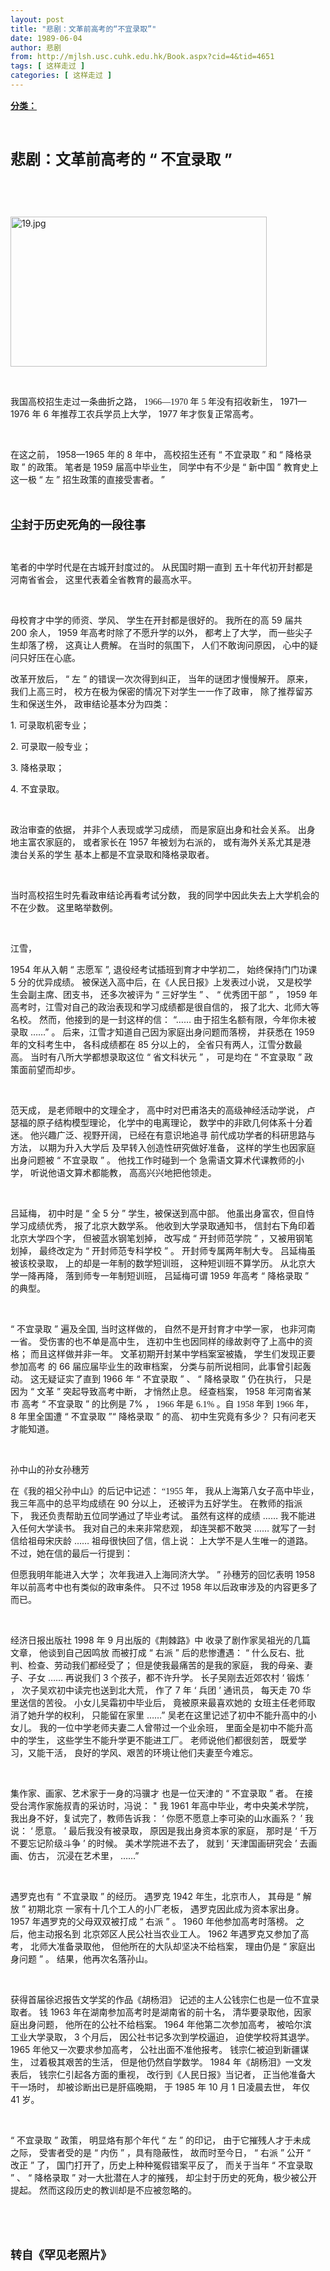```yaml
---
layout: post
title: "悲剧：文革前高考的“不宜录取”"
date: 1989-06-04
author: 悲剧
from: http://mjlsh.usc.cuhk.edu.hk/Book.aspx?cid=4&tid=4651
tags: [ 这样走过 ]
categories: [ 这样走过 ]
---
```


<div style="margin: 15px 10px 10px 0px;">
 <div>
  <span id="ctl00_ContentPlaceHolder1_chapter1_SubjectLabel" style="font-weight:bold;text-decoration:underline;">
   分类：
  </span>
 </div>
 <p class="p1">
  <b style="">
   <font size="5">
    <span class="s1">
    </span>
    <br/>
   </font>
  </b>
 </p>
 <p class="p2">
  <b style="">
   <font size="5">
    <span class="s1" style="">
     悲剧：文革前高考的
    </span>
    <span class="s2" style="">
     “
    </span>
    <span class="s1" style="">
     不宜录取
    </span>
    <span class="s2" style="">
     ”
    </span>
   </font>
  </b>
 </p>
 <p class="p1">
  <span class="s1">
  </span>
  <br/>
 </p>
 <p class="p1">
  <span class="s1">
  </span>
  <br/>
 </p>
 <p class="p3">
  <span class="s1">
   <img alt="19.jpg" border="0" height="240" src="http://mjlsh.usc.cuhk.edu.hk/medias/contents/4651/19.jpg" width="410"/>
  </span>
 </p>
 <p class="p1">
  <span class="s1">
  </span>
  <br/>
 </p>
 <p class="p2">
  <span class="s1">
   我国高校招生走过一条曲折之路，
  </span>
  <span class="s1" style='font-family: "Trebuchet MS"; -webkit-text-stroke-width: initial;'>
   1966—1970
  </span>
  <span class="s3" style="-webkit-text-stroke-width: initial;">
   年
  </span>
  <span class="s1" style='font-family: "Trebuchet MS"; -webkit-text-stroke-width: initial;'>
   5
  </span>
  <span class="s3" style="-webkit-text-stroke-width: initial;">
   年没有招收新生，
  </span>
  <span class="s2" style="-webkit-text-stroke-width: initial;">
   1971—1976
  </span>
  <span class="s1" style="-webkit-text-stroke-width: initial;">
   年
  </span>
  <span class="s2" style="-webkit-text-stroke-width: initial;">
   6
  </span>
  <span class="s1" style="-webkit-text-stroke-width: initial;">
   年推荐工农兵学员上大学，
  </span>
  <span class="s2" style="-webkit-text-stroke-width: initial;">
   1977
  </span>
  <span class="s1" style="-webkit-text-stroke-width: initial;">
   年才恢复正常高考。
  </span>
 </p>
 <p class="p2">
  <span class="s1" style="-webkit-text-stroke-width: initial;">
   <br/>
  </span>
 </p>
 <p class="p3">
  <span class="s3">
   在这之前，
  </span>
  <span class="s1">
   1958—1965
  </span>
  <span class="s3">
   年的
  </span>
  <span class="s1">
   8
  </span>
  <span class="s3">
   年中，
  </span>
  <span class="s1" style='font-family: "PingFang SC"; -webkit-text-stroke-width: initial;'>
   高校招生还有
  </span>
  <span class="s2" style="-webkit-text-stroke-width: initial;">
   “
  </span>
  <span class="s1" style='font-family: "PingFang SC"; -webkit-text-stroke-width: initial;'>
   不宜录取
  </span>
  <span class="s2" style="-webkit-text-stroke-width: initial;">
   ”
  </span>
  <span class="s1" style='font-family: "PingFang SC"; -webkit-text-stroke-width: initial;'>
   和
  </span>
  <span class="s2" style="-webkit-text-stroke-width: initial;">
   “
  </span>
  <span class="s1" style='font-family: "PingFang SC"; -webkit-text-stroke-width: initial;'>
   降格录取
  </span>
  <span class="s2" style="-webkit-text-stroke-width: initial;">
   ”
  </span>
  <span class="s1" style='font-family: "PingFang SC"; -webkit-text-stroke-width: initial;'>
   的政策。
  </span>
  <span class="s1" style='font-family: "PingFang SC"; -webkit-text-stroke-width: initial;'>
   笔者是
  </span>
  <span class="s2" style="-webkit-text-stroke-width: initial;">
   1959
  </span>
  <span class="s1" style='font-family: "PingFang SC"; -webkit-text-stroke-width: initial;'>
   届高中毕业生，
  </span>
  <span class="s1" style='font-family: "PingFang SC"; -webkit-text-stroke-width: initial;'>
   同学中有不少是
  </span>
  <span class="s2" style="-webkit-text-stroke-width: initial;">
   “
  </span>
  <span class="s1" style='font-family: "PingFang SC"; -webkit-text-stroke-width: initial;'>
   新中国
  </span>
  <span class="s2" style="-webkit-text-stroke-width: initial;">
   ”
  </span>
  <span class="s1" style='font-family: "PingFang SC"; -webkit-text-stroke-width: initial;'>
   教育史上
  </span>
  <span class="s1" style='font-family: "PingFang SC"; -webkit-text-stroke-width: initial;'>
   这一极
  </span>
  <span class="s2" style="-webkit-text-stroke-width: initial;">
   “
  </span>
  <span class="s1" style='font-family: "PingFang SC"; -webkit-text-stroke-width: initial;'>
   左
  </span>
  <span class="s2" style="-webkit-text-stroke-width: initial;">
   ”
  </span>
  <span class="s1" style='font-family: "PingFang SC"; -webkit-text-stroke-width: initial;'>
   招生政策的直接受害者。
  </span>
  <span class="s2" style="-webkit-text-stroke-width: initial;">
   ”
  </span>
 </p>
 <p class="p1">
  <b>
   <font size="4">
    <span class="s1">
    </span>
    <br/>
   </font>
  </b>
 </p>
 <p class="p2">
  <span class="s1">
   <b>
    <font size="4">
     尘封于历史死角的一段往事
    </font>
   </b>
  </span>
 </p>
 <p class="p2">
  <span class="s1">
   <br/>
  </span>
 </p>
 <p class="p2">
  <span class="s1">
   笔者的中学时代是在古城开封度过的。
  </span>
  <span style="-webkit-text-stroke-width: initial;">
   从民国时期一直到
  </span>
  <span style="-webkit-text-stroke-width: initial;">
   五十年代初开封都是河南省省会，
  </span>
  <span style="-webkit-text-stroke-width: initial;">
   这里代表着全省教育的最高水平。
  </span>
 </p>
 <p class="p2">
  <span style="-webkit-text-stroke-width: initial;">
   <br/>
  </span>
 </p>
 <p class="p2">
  <span style="-webkit-text-stroke-width: initial;">
   母校育才中学的师资、学风、
  </span>
  <span style="-webkit-text-stroke-width: initial;">
   学生在开封都是很好的。
  </span>
  <span class="s1" style="-webkit-text-stroke-width: initial;">
   我所在的高
  </span>
  <span class="s2" style="-webkit-text-stroke-width: initial;">
   59
  </span>
  <span class="s1" style="-webkit-text-stroke-width: initial;">
   届共
  </span>
  <span class="s2" style="-webkit-text-stroke-width: initial;">
   200
  </span>
  <span class="s1" style="-webkit-text-stroke-width: initial;">
   余人，
  </span>
  <span class="s2" style="-webkit-text-stroke-width: initial;">
   1959
  </span>
  <span class="s1" style="-webkit-text-stroke-width: initial;">
   年高考时除了不愿升学的以外，
  </span>
  <span style="-webkit-text-stroke-width: initial;">
   都考上了大学，
  </span>
  <span style="-webkit-text-stroke-width: initial;">
   而一些尖子生却落了榜，
  </span>
  <span style="-webkit-text-stroke-width: initial;">
   这真让人费解。
  </span>
  <span style="-webkit-text-stroke-width: initial;">
   在当时的氛围下，
  </span>
  <span style="-webkit-text-stroke-width: initial;">
   人们不敢询问原因，
  </span>
  <span style="-webkit-text-stroke-width: initial;">
   心中的疑问只好压在心底。
  </span>
 </p>
 <p class="p1">
  <span class="s1">
  </span>
 </p>
 <p class="p2">
  <span class="s1">
   改革开放后，
  </span>
  <span class="s2" style="-webkit-text-stroke-width: initial;">
   “
  </span>
  <span class="s1" style="-webkit-text-stroke-width: initial;">
   左
  </span>
  <span class="s2" style="-webkit-text-stroke-width: initial;">
   ”
  </span>
  <span class="s1" style="-webkit-text-stroke-width: initial;">
   的错误一次次得到纠正，
  </span>
  <span style="-webkit-text-stroke-width: initial;">
   当年的谜团才慢慢解开。
  </span>
  <span style="-webkit-text-stroke-width: initial;">
   原来，我们上高三时，
  </span>
  <span style="-webkit-text-stroke-width: initial;">
   校方在极为保密的情况下对学生一一作了政审，
  </span>
  <span style="-webkit-text-stroke-width: initial;">
   除了推荐留苏生和保送生外，
  </span>
  <span style="-webkit-text-stroke-width: initial;">
   政审结论基本分为四类：
  </span>
 </p>
 <p class="p2">
  <span class="s2">
   1.
  </span>
  <span class="s1">
   可录取机密专业；
  </span>
 </p>
 <p class="p2">
  <span class="s2">
   2.
  </span>
  <span class="s1">
   可录取一般专业；
  </span>
 </p>
 <p class="p2">
  <span class="s2">
   3.
  </span>
  <span class="s1">
   降格录取；
  </span>
 </p>
 <p class="p2">
  <span class="s2">
   4.
  </span>
  <span class="s1">
   不宜录取。
  </span>
 </p>
 <p class="p2">
  <span class="s1">
   <br/>
  </span>
 </p>
 <p class="p2">
  <span class="s1">
   政治审查的依据，
  </span>
  <span style="-webkit-text-stroke-width: initial;">
   并非个人表现或学习成绩，
  </span>
  <span style="-webkit-text-stroke-width: initial;">
   而是家庭出身和社会关系。
  </span>
  <span style="-webkit-text-stroke-width: initial;">
   出身地主富农家庭的，
  </span>
  <span class="s1" style="-webkit-text-stroke-width: initial;">
   或者家长在
  </span>
  <span class="s2" style="-webkit-text-stroke-width: initial;">
   1957
  </span>
  <span class="s1" style="-webkit-text-stroke-width: initial;">
   年被划为右派的，
  </span>
  <span style="-webkit-text-stroke-width: initial;">
   或有海外关系尤其是港澳台关系的学生
  </span>
  <span style="-webkit-text-stroke-width: initial;">
   基本上都是不宜录取和降格录取者。
  </span>
 </p>
 <p class="p2">
  <span style="-webkit-text-stroke-width: initial;">
   <br/>
  </span>
 </p>
 <p class="p2">
  <span style="-webkit-text-stroke-width: initial;">
   当时高校招生时先看政审结论再看考试分数，
  </span>
  <span style="-webkit-text-stroke-width: initial;">
   我的同学中因此失去上大学机会的不在少数。
  </span>
  <span style="-webkit-text-stroke-width: initial;">
   这里略举数例。
  </span>
 </p>
 <p class="p1">
  <span class="s1">
  </span>
  <br/>
 </p>
 <p class="p2">
  <span class="s1">
   江雪，
  </span>
 </p>
 <p class="p2">
  <span class="s2">
   1954
  </span>
  <span class="s1">
   年从入朝
  </span>
  <span class="s2">
   “
  </span>
  <span class="s1">
   志愿军
  </span>
  <span class="s2">
   ”,
  </span>
  <span style="-webkit-text-stroke-width: initial;">
   退役经考试插班到育才中学初二，
  </span>
  <span class="s1" style="-webkit-text-stroke-width: initial;">
   始终保持门门功课
  </span>
  <span class="s2" style="-webkit-text-stroke-width: initial;">
   5
  </span>
  <span class="s1" style="-webkit-text-stroke-width: initial;">
   分的优异成绩。
  </span>
  <span style="-webkit-text-stroke-width: initial;">
   被保送入高中后，在《人民日报》上发表过小说，
  </span>
  <span style="-webkit-text-stroke-width: initial;">
   又是校学生会副主席、团支书，
  </span>
  <span class="s1" style="-webkit-text-stroke-width: initial;">
   还多次被评为
  </span>
  <span class="s2" style="-webkit-text-stroke-width: initial;">
   “
  </span>
  <span class="s1" style="-webkit-text-stroke-width: initial;">
   三好学生
  </span>
  <span class="s2" style="-webkit-text-stroke-width: initial;">
   ”
  </span>
  <span class="s1" style="-webkit-text-stroke-width: initial;">
   、
  </span>
  <span class="s2" style="-webkit-text-stroke-width: initial;">
   “
  </span>
  <span class="s1" style="-webkit-text-stroke-width: initial;">
   优秀团干部
  </span>
  <span class="s2" style="-webkit-text-stroke-width: initial;">
   ”
  </span>
  <span class="s1" style="-webkit-text-stroke-width: initial;">
   ，
  </span>
  <span class="s2" style="-webkit-text-stroke-width: initial;">
   1959
  </span>
  <span class="s1" style="-webkit-text-stroke-width: initial;">
   年高考时，江雪对自己的政治表现和学习成绩都是很自信的，
  </span>
  <span style="-webkit-text-stroke-width: initial;">
   报了北大、北师大等名校。
  </span>
  <span class="s1" style="-webkit-text-stroke-width: initial;">
   然而，他接到的是一封这样的信：
  </span>
  <span class="s2" style="-webkit-text-stroke-width: initial;">
   “……
  </span>
  <span class="s1" style="-webkit-text-stroke-width: initial;">
   由于招生名额有限，今年你未被录取
  </span>
  <span class="s2" style="-webkit-text-stroke-width: initial;">
   ……”
  </span>
  <span class="s1" style="-webkit-text-stroke-width: initial;">
   。
  </span>
  <span style="-webkit-text-stroke-width: initial;">
   后来，江雪才知道自己因为家庭出身问题而落榜，
  </span>
  <span class="s1" style="-webkit-text-stroke-width: initial;">
   并获悉在
  </span>
  <span class="s2" style="-webkit-text-stroke-width: initial;">
   1959
  </span>
  <span class="s1" style="-webkit-text-stroke-width: initial;">
   年的文科考生中，
  </span>
  <span class="s1" style="-webkit-text-stroke-width: initial;">
   各科成绩都在
  </span>
  <span class="s2" style="-webkit-text-stroke-width: initial;">
   85
  </span>
  <span class="s1" style="-webkit-text-stroke-width: initial;">
   分以上的，
  </span>
  <span style="-webkit-text-stroke-width: initial;">
   全省只有两人，江雪分数最高。
  </span>
  <span class="s1" style="-webkit-text-stroke-width: initial;">
   当时有八所大学都想录取这位
  </span>
  <span class="s2" style="-webkit-text-stroke-width: initial;">
   “
  </span>
  <span class="s1" style="-webkit-text-stroke-width: initial;">
   省文科状元
  </span>
  <span class="s2" style="-webkit-text-stroke-width: initial;">
   ”
  </span>
  <span class="s1" style="-webkit-text-stroke-width: initial;">
   ，
  </span>
  <span class="s1" style="-webkit-text-stroke-width: initial;">
   可是均在
  </span>
  <span class="s2" style="-webkit-text-stroke-width: initial;">
   “
  </span>
  <span class="s1" style="-webkit-text-stroke-width: initial;">
   不宜录取
  </span>
  <span class="s2" style="-webkit-text-stroke-width: initial;">
   ”
  </span>
  <span class="s1" style="-webkit-text-stroke-width: initial;">
   政策面前望而却步。
  </span>
 </p>
 <p class="p1">
  <span class="s1">
  </span>
  <br/>
 </p>
 <p class="p2">
  <span class="s1">
   范天成，
  </span>
  <span style="-webkit-text-stroke-width: initial;">
   是老师眼中的文理全才，
  </span>
  <span style="-webkit-text-stroke-width: initial;">
   高中时对巴甫洛夫的高级神经活动学说，
  </span>
  <span style="-webkit-text-stroke-width: initial;">
   卢瑟福的原子结构模型理论，
  </span>
  <span style="-webkit-text-stroke-width: initial;">
   化学中的电离理论，
  </span>
  <span style="-webkit-text-stroke-width: initial;">
   数学中的非欧几何体系十分着迷。
  </span>
  <span style="-webkit-text-stroke-width: initial;">
   他兴趣广泛、视野开阔，
  </span>
  <span style="-webkit-text-stroke-width: initial;">
   已经在有意识地追寻
  </span>
  <span style="-webkit-text-stroke-width: initial;">
   前代成功学者的科研思路与方法，
  </span>
  <span style="-webkit-text-stroke-width: initial;">
   以期为升入大学后
  </span>
  <span style="-webkit-text-stroke-width: initial;">
   及早转入创造性研究做好准备，
  </span>
  <span class="s1" style="-webkit-text-stroke-width: initial;">
   这样的学生也因家庭出身问题被
  </span>
  <span class="s2" style="-webkit-text-stroke-width: initial;">
   “
  </span>
  <span class="s1" style="-webkit-text-stroke-width: initial;">
   不宜录取
  </span>
  <span class="s2" style="-webkit-text-stroke-width: initial;">
   ”
  </span>
  <span class="s1" style="-webkit-text-stroke-width: initial;">
   。
  </span>
  <span class="s1" style="-webkit-text-stroke-width: initial;">
   他找工作时碰到一个
  </span>
  <span style="-webkit-text-stroke-width: initial;">
   急需语文算术代课教师的小学，
  </span>
  <span style="-webkit-text-stroke-width: initial;">
   听说他语文算术都能教，
  </span>
  <span style="-webkit-text-stroke-width: initial;">
   高高兴兴地把他领走。
  </span>
 </p>
 <p class="p1">
  <span class="s1">
  </span>
  <br/>
 </p>
 <p class="p2">
  <span class="s1">
   吕延梅，
  </span>
  <span class="s1" style="-webkit-text-stroke-width: initial;">
   初中时是
  </span>
  <span class="s2" style="-webkit-text-stroke-width: initial;">
   “
  </span>
  <span class="s1" style="-webkit-text-stroke-width: initial;">
   全
  </span>
  <span class="s2" style="-webkit-text-stroke-width: initial;">
   5
  </span>
  <span class="s1" style="-webkit-text-stroke-width: initial;">
   分
  </span>
  <span class="s2" style="-webkit-text-stroke-width: initial;">
   ”
  </span>
  <span class="s1" style="-webkit-text-stroke-width: initial;">
   学生，被保送到高中部。
  </span>
  <span style="-webkit-text-stroke-width: initial;">
   他虽出身富农，但自恃学习成绩优秀，
  </span>
  <span style="-webkit-text-stroke-width: initial;">
   报了北京大数学系。
  </span>
  <span style="-webkit-text-stroke-width: initial;">
   他收到大学录取通知书，
  </span>
  <span style="-webkit-text-stroke-width: initial;">
   信封右下角印着北京大学四个字，
  </span>
  <span style="-webkit-text-stroke-width: initial;">
   但被蓝水钢笔划掉，
  </span>
  <span class="s1" style="-webkit-text-stroke-width: initial;">
   改写成
  </span>
  <span class="s2" style="-webkit-text-stroke-width: initial;">
   “
  </span>
  <span class="s1" style="-webkit-text-stroke-width: initial;">
   开封师范学院
  </span>
  <span class="s2" style="-webkit-text-stroke-width: initial;">
   ”
  </span>
  <span class="s1" style="-webkit-text-stroke-width: initial;">
   ，又被用钢笔划掉，
  </span>
  <span class="s1" style="-webkit-text-stroke-width: initial;">
   最终改定为
  </span>
  <span class="s2" style="-webkit-text-stroke-width: initial;">
   “
  </span>
  <span class="s1" style="-webkit-text-stroke-width: initial;">
   开封师范专科学校
  </span>
  <span class="s2" style="-webkit-text-stroke-width: initial;">
   ”
  </span>
  <span class="s1" style="-webkit-text-stroke-width: initial;">
   。
  </span>
  <span style="-webkit-text-stroke-width: initial;">
   开封师专属两年制大专。
  </span>
  <span style="-webkit-text-stroke-width: initial;">
   吕延梅虽被该校录取，
  </span>
  <span style="-webkit-text-stroke-width: initial;">
   上的却是一年制的数学短训班，
  </span>
  <span style="-webkit-text-stroke-width: initial;">
   这种短训班不算学历。
  </span>
  <span style="-webkit-text-stroke-width: initial;">
   从北京大学一降再降，
  </span>
  <span style="-webkit-text-stroke-width: initial;">
   落到师专一年制短训班，
  </span>
  <span class="s1" style="-webkit-text-stroke-width: initial;">
   吕延梅可谓
  </span>
  <span class="s2" style="-webkit-text-stroke-width: initial;">
   1959
  </span>
  <span class="s1" style="-webkit-text-stroke-width: initial;">
   年高考
  </span>
  <span class="s2" style="-webkit-text-stroke-width: initial;">
   “
  </span>
  <span class="s1" style="-webkit-text-stroke-width: initial;">
   降格录取
  </span>
  <span class="s2" style="-webkit-text-stroke-width: initial;">
   ”
  </span>
  <span class="s1" style="-webkit-text-stroke-width: initial;">
   的典型。
  </span>
 </p>
 <p class="p1">
  <span class="s1">
  </span>
  <br/>
 </p>
 <p class="p2">
  <span class="s2">
   “
  </span>
  <span class="s1">
   不宜录取
  </span>
  <span class="s2">
   ”
  </span>
  <span class="s1">
   遍及全国,
  </span>
  <span style="-webkit-text-stroke-width: initial;">
   当时这样做的，
  </span>
  <span style="-webkit-text-stroke-width: initial;">
   自然不是开封育才中学一家，
  </span>
  <span style="-webkit-text-stroke-width: initial;">
   也非河南一省。
  </span>
  <span style="-webkit-text-stroke-width: initial;">
   受伤害的也不单是高中生，
  </span>
  <span style="-webkit-text-stroke-width: initial;">
   连初中生也因同样的缘故剥夺了上高中的资格；
  </span>
  <span style="-webkit-text-stroke-width: initial;">
   而且这样做并非一年。
  </span>
  <span style="-webkit-text-stroke-width: initial;">
   文革初期开封某中学档案室被撬，
  </span>
  <span style="-webkit-text-stroke-width: initial;">
   学生们发现正要参加高考
  </span>
  <span class="s1" style="-webkit-text-stroke-width: initial;">
   的
  </span>
  <span class="s2" style="-webkit-text-stroke-width: initial;">
   66
  </span>
  <span class="s1" style="-webkit-text-stroke-width: initial;">
   届应届毕业生的政审档案，
  </span>
  <span style="-webkit-text-stroke-width: initial;">
   分类与前所说相同，此事曾引起轰动。
  </span>
  <span class="s1" style="-webkit-text-stroke-width: initial;">
   这无疑证实了直到
  </span>
  <span class="s2" style="-webkit-text-stroke-width: initial;">
   1966
  </span>
  <span class="s1" style="-webkit-text-stroke-width: initial;">
   年
  </span>
  <span class="s2" style="-webkit-text-stroke-width: initial;">
   “
  </span>
  <span class="s1" style="-webkit-text-stroke-width: initial;">
   不宜录取
  </span>
  <span class="s2" style="-webkit-text-stroke-width: initial;">
   ”
  </span>
  <span class="s1" style="-webkit-text-stroke-width: initial;">
   、
  </span>
  <span class="s2" style="-webkit-text-stroke-width: initial;">
   “
  </span>
  <span class="s1" style="-webkit-text-stroke-width: initial;">
   降格录取
  </span>
  <span class="s2" style="-webkit-text-stroke-width: initial;">
   ”
  </span>
  <span class="s1" style="-webkit-text-stroke-width: initial;">
   仍在执行，
  </span>
  <span class="s1" style="-webkit-text-stroke-width: initial;">
   只是因为
  </span>
  <span class="s2" style="-webkit-text-stroke-width: initial;">
   “
  </span>
  <span class="s1" style="-webkit-text-stroke-width: initial;">
   文革
  </span>
  <span class="s2" style="-webkit-text-stroke-width: initial;">
   ”
  </span>
  <span class="s1" style="-webkit-text-stroke-width: initial;">
   突起导致高考中断，
  </span>
  <span style="-webkit-text-stroke-width: initial;">
   才悄然止息。
  </span>
  <span style="-webkit-text-stroke-width: initial;">
   经查档案，
  </span>
  <span class="s2" style="-webkit-text-stroke-width: initial;">
   1958
  </span>
  <span class="s1" style="-webkit-text-stroke-width: initial;">
   年河南省某市
  </span>
  <span class="s1" style="-webkit-text-stroke-width: initial;">
   高考
  </span>
  <span class="s2" style="-webkit-text-stroke-width: initial;">
   “
  </span>
  <span class="s1" style="-webkit-text-stroke-width: initial;">
   不宜录取
  </span>
  <span class="s2" style="-webkit-text-stroke-width: initial;">
   ”
  </span>
  <span class="s1" style="-webkit-text-stroke-width: initial;">
   的比例是
  </span>
  <span class="s2" style="-webkit-text-stroke-width: initial;">
   7%
  </span>
  <span class="s1" style="-webkit-text-stroke-width: initial;">
   ，
  </span>
  <span class="s1" style='font-family: "Trebuchet MS"; -webkit-text-stroke-width: initial;'>
   1966
  </span>
  <span class="s3" style="-webkit-text-stroke-width: initial;">
   年是
  </span>
  <span class="s1" style='font-family: "Trebuchet MS"; -webkit-text-stroke-width: initial;'>
   6.1%
  </span>
  <span class="s3" style="-webkit-text-stroke-width: initial;">
   。自
  </span>
  <span class="s1" style='font-family: "Trebuchet MS"; -webkit-text-stroke-width: initial;'>
   1958
  </span>
  <span class="s3" style="-webkit-text-stroke-width: initial;">
   年到
  </span>
  <span class="s1" style='font-family: "Trebuchet MS"; -webkit-text-stroke-width: initial;'>
   1966
  </span>
  <span class="s3" style="-webkit-text-stroke-width: initial;">
   年，
  </span>
  <span class="s2" style="-webkit-text-stroke-width: initial;">
   8
  </span>
  <span class="s1" style="-webkit-text-stroke-width: initial;">
   年里全国遭
  </span>
  <span class="s2" style="-webkit-text-stroke-width: initial;">
   “
  </span>
  <span class="s1" style="-webkit-text-stroke-width: initial;">
   不宜录取
  </span>
  <span class="s2" style="-webkit-text-stroke-width: initial;">
   ”“
  </span>
  <span class="s1" style="-webkit-text-stroke-width: initial;">
   降格录取
  </span>
  <span class="s2" style="-webkit-text-stroke-width: initial;">
   ”
  </span>
  <span class="s1" style="-webkit-text-stroke-width: initial;">
   的高、
  </span>
  <span style="-webkit-text-stroke-width: initial;">
   初中生究竟有多少？
  </span>
  <span style="-webkit-text-stroke-width: initial;">
   只有问老天才能知道。
  </span>
 </p>
 <p class="p1">
  <span class="s1">
  </span>
  <br/>
 </p>
 <p class="p2">
  <span class="s1">
   孙中山的孙女孙穗芳
  </span>
 </p>
 <p class="p2">
  <span class="s1">
   在《我的祖父孙中山》的后记中记述：
  </span>
  <span class="s1" style='font-family: "Trebuchet MS"; -webkit-text-stroke-width: initial;'>
   “1955
  </span>
  <span class="s3" style="-webkit-text-stroke-width: initial;">
   年，
  </span>
  <span style="-webkit-text-stroke-width: initial;">
   我从上海第八女子高中毕业，
  </span>
  <span class="s1" style="-webkit-text-stroke-width: initial;">
   我三年高中的总平均成绩在
  </span>
  <span class="s2" style="-webkit-text-stroke-width: initial;">
   90
  </span>
  <span class="s1" style="-webkit-text-stroke-width: initial;">
   分以上，
  </span>
  <span style="-webkit-text-stroke-width: initial;">
   还被评为五好学生。
  </span>
  <span style="-webkit-text-stroke-width: initial;">
   在教师的指派下，
  </span>
  <span style="-webkit-text-stroke-width: initial;">
   我还负责帮助五位同学通过了毕业考试。
  </span>
  <span class="s1" style="-webkit-text-stroke-width: initial;">
   虽然有这样的成绩
  </span>
  <span class="s2" style="-webkit-text-stroke-width: initial;">
   ……
  </span>
  <span style="-webkit-text-stroke-width: initial;">
   我不能进入任何大学读书。
  </span>
  <span style="-webkit-text-stroke-width: initial;">
   我对自己的未来非常悲观，
  </span>
  <span class="s1" style="-webkit-text-stroke-width: initial;">
   却连哭都不敢哭
  </span>
  <span class="s2" style="-webkit-text-stroke-width: initial;">
   ……
  </span>
  <span class="s1" style="-webkit-text-stroke-width: initial;">
   就写了一封信给祖母宋庆龄
  </span>
  <span class="s2" style="-webkit-text-stroke-width: initial;">
   ……
  </span>
  <span style="-webkit-text-stroke-width: initial;">
   祖母很快回了信，信上说：
  </span>
  <span style="-webkit-text-stroke-width: initial;">
   上大学不是人生唯一的道路。
  </span>
  <span style="-webkit-text-stroke-width: initial;">
   不过，她在信的最后一行提到：
  </span>
 </p>
 <p class="p2">
  <span class="s1">
   但愿我明年能进入大学；
  </span>
  <span class="s1" style="-webkit-text-stroke-width: initial;">
   次年我进入上海同济大学。
  </span>
  <span class="s2" style="-webkit-text-stroke-width: initial;">
   ”
  </span>
  <span style="-webkit-text-stroke-width: initial;">
   孙穗芳的回忆表明
  </span>
  <span class="s2" style="-webkit-text-stroke-width: initial;">
   1958
  </span>
  <span class="s1" style="-webkit-text-stroke-width: initial;">
   年以前高考中也有类似的政审条件。
  </span>
  <span class="s1" style="-webkit-text-stroke-width: initial;">
   只不过
  </span>
  <span class="s2" style="-webkit-text-stroke-width: initial;">
   1958
  </span>
  <span class="s1" style="-webkit-text-stroke-width: initial;">
   年以后政审涉及的内容更多了而已。
  </span>
 </p>
 <p class="p1">
  <span class="s1">
  </span>
  <br/>
 </p>
 <p class="p2">
  <span class="s1">
   经济日报出版社
  </span>
  <span class="s2">
   1998
  </span>
  <span class="s1">
   年
  </span>
  <span class="s2">
   9
  </span>
  <span class="s1">
   月出版的《荆棘路》中
  </span>
  <span style="-webkit-text-stroke-width: initial;">
   收录了剧作家吴祖光的几篇文章，
  </span>
  <span style="-webkit-text-stroke-width: initial;">
   他谈到自己因鸣放
  </span>
  <span class="s1" style="-webkit-text-stroke-width: initial;">
   而被打成
  </span>
  <span class="s2" style="-webkit-text-stroke-width: initial;">
   “
  </span>
  <span class="s1" style="-webkit-text-stroke-width: initial;">
   右派
  </span>
  <span class="s2" style="-webkit-text-stroke-width: initial;">
   ”
  </span>
  <span class="s1" style="-webkit-text-stroke-width: initial;">
   后的悲惨遭遇：
  </span>
  <span class="s2" style="-webkit-text-stroke-width: initial;">
   “
  </span>
  <span class="s1" style="-webkit-text-stroke-width: initial;">
   什么反右、批判、检查、劳动我们都经受了；
  </span>
  <span style="-webkit-text-stroke-width: initial;">
   但是使我最痛苦的是我的家庭，
  </span>
  <span class="s1" style="-webkit-text-stroke-width: initial;">
   我的母亲、妻子、子女
  </span>
  <span class="s2" style="-webkit-text-stroke-width: initial;">
   ……
  </span>
  <span class="s1" style="-webkit-text-stroke-width: initial;">
   再说我们
  </span>
  <span class="s2" style="-webkit-text-stroke-width: initial;">
   3
  </span>
  <span class="s1" style="-webkit-text-stroke-width: initial;">
   个孩子，都不许升学。
  </span>
  <span class="s1" style="-webkit-text-stroke-width: initial;">
   长子吴刚去近郊农村
  </span>
  <span class="s2" style="-webkit-text-stroke-width: initial;">
   ‘
  </span>
  <span class="s1" style="-webkit-text-stroke-width: initial;">
   锻炼
  </span>
  <span class="s2" style="-webkit-text-stroke-width: initial;">
   ’
  </span>
  <span class="s1" style="-webkit-text-stroke-width: initial;">
   ，
  </span>
  <span style="-webkit-text-stroke-width: initial;">
   次子吴欢初中读完也送到北大荒，
  </span>
  <span class="s1" style="-webkit-text-stroke-width: initial;">
   作了
  </span>
  <span class="s2" style="-webkit-text-stroke-width: initial;">
   7
  </span>
  <span class="s1" style="-webkit-text-stroke-width: initial;">
   年
  </span>
  <span class="s2" style="-webkit-text-stroke-width: initial;">
   ‘
  </span>
  <span class="s1" style="-webkit-text-stroke-width: initial;">
   兵团
  </span>
  <span class="s2" style="-webkit-text-stroke-width: initial;">
   ’
  </span>
  <span class="s1" style="-webkit-text-stroke-width: initial;">
   通讯员，
  </span>
  <span class="s1" style="-webkit-text-stroke-width: initial;">
   每天走
  </span>
  <span class="s2" style="-webkit-text-stroke-width: initial;">
   70
  </span>
  <span class="s1" style="-webkit-text-stroke-width: initial;">
   华里送信的苦役。
  </span>
  <span style="-webkit-text-stroke-width: initial;">
   小女儿吴霜初中毕业后，
  </span>
  <span style="-webkit-text-stroke-width: initial;">
   竟被原来最喜欢她的
  </span>
  <span style="-webkit-text-stroke-width: initial;">
   女班主任老师取消了她升学的权利，
  </span>
  <span class="s1" style="-webkit-text-stroke-width: initial;">
   只能留在家里
  </span>
  <span class="s2" style="-webkit-text-stroke-width: initial;">
   ……”
  </span>
  <span style="-webkit-text-stroke-width: initial;">
   吴老在这里记述了初中不能升高中的小女儿。
  </span>
  <span style="-webkit-text-stroke-width: initial;">
   我的一位中学老师夫妻二人曾带过一个业余班，
  </span>
  <span style="-webkit-text-stroke-width: initial;">
   里面全是初中不能升高中的学生，
  </span>
  <span style="-webkit-text-stroke-width: initial;">
   这些学生不能升学更不能进工厂。
  </span>
  <span style="-webkit-text-stroke-width: initial;">
   老师说他们都很刻苦，
  </span>
  <span style="-webkit-text-stroke-width: initial;">
   既爱学习，又能干活，
  </span>
  <span style="-webkit-text-stroke-width: initial;">
   良好的学风、艰苦的环境让他们夫妻至今难忘。
  </span>
 </p>
 <p class="p1">
  <span class="s1">
  </span>
  <br/>
 </p>
 <p class="p2">
  <span class="s1">
   集作家、画家、艺术家于一身的冯骥才
  </span>
  <span class="s1" style="-webkit-text-stroke-width: initial;">
   也是一位天津的
  </span>
  <span class="s2" style="-webkit-text-stroke-width: initial;">
   “
  </span>
  <span class="s1" style="-webkit-text-stroke-width: initial;">
   不宜录取
  </span>
  <span class="s2" style="-webkit-text-stroke-width: initial;">
   ”
  </span>
  <span class="s1" style="-webkit-text-stroke-width: initial;">
   者。
  </span>
  <span style="-webkit-text-stroke-width: initial;">
   在接受台湾作家施叔青的采访时，冯说：
  </span>
  <span class="s2" style="-webkit-text-stroke-width: initial;">
   "
  </span>
  <span class="s1" style="-webkit-text-stroke-width: initial;">
   我
  </span>
  <span class="s2" style="-webkit-text-stroke-width: initial;">
   1961
  </span>
  <span class="s1" style="-webkit-text-stroke-width: initial;">
   年高中毕业，考中央美术学院，
  </span>
  <span style="-webkit-text-stroke-width: initial;">
   我出身不好，复试完了，教师告诉我：
  </span>
  <span class="s2" style="-webkit-text-stroke-width: initial;">
   ‘
  </span>
  <span class="s1" style="-webkit-text-stroke-width: initial;">
   你愿不愿意上李可染的山水画系？
  </span>
  <span class="s2" style="-webkit-text-stroke-width: initial;">
   ’
  </span>
  <span class="s1" style="-webkit-text-stroke-width: initial;">
   我说：
  </span>
  <span class="s2" style="-webkit-text-stroke-width: initial;">
   ‘
  </span>
  <span class="s1" style="-webkit-text-stroke-width: initial;">
   愿意。
  </span>
  <span class="s2" style="-webkit-text-stroke-width: initial;">
   ’
  </span>
  <span style="-webkit-text-stroke-width: initial;">
   最后我没有被录取，
  </span>
  <span style="-webkit-text-stroke-width: initial;">
   原因是我出身资本家的家庭，
  </span>
  <span class="s1" style="-webkit-text-stroke-width: initial;">
   那时是
  </span>
  <span class="s2" style="-webkit-text-stroke-width: initial;">
   ‘
  </span>
  <span class="s1" style="-webkit-text-stroke-width: initial;">
   千万不要忘记阶级斗争
  </span>
  <span class="s2" style="-webkit-text-stroke-width: initial;">
   ’
  </span>
  <span class="s1" style="-webkit-text-stroke-width: initial;">
   的时候。
  </span>
  <span style="-webkit-text-stroke-width: initial;">
   美术学院进不去了，
  </span>
  <span class="s1" style="-webkit-text-stroke-width: initial;">
   就到
  </span>
  <span class="s2" style="-webkit-text-stroke-width: initial;">
   ‘
  </span>
  <span class="s1" style="-webkit-text-stroke-width: initial;">
   天津国画研究会
  </span>
  <span class="s2" style="-webkit-text-stroke-width: initial;">
   ’
  </span>
  <span class="s1" style="-webkit-text-stroke-width: initial;">
   去画画、仿古，
  </span>
  <span class="s1" style="-webkit-text-stroke-width: initial;">
   沉浸在艺术里，
  </span>
  <span class="s2" style="-webkit-text-stroke-width: initial;">
   ……”
  </span>
 </p>
 <p class="p1">
  <span class="s1">
  </span>
  <br/>
 </p>
 <p class="p2">
  <span class="s1">
   遇罗克也有
  </span>
  <span class="s2">
   “
  </span>
  <span class="s1">
   不宜录取
  </span>
  <span class="s2">
   ”
  </span>
  <span class="s1">
   的经历。
  </span>
  <span class="s1" style="-webkit-text-stroke-width: initial;">
   遇罗克
  </span>
  <span class="s2" style="-webkit-text-stroke-width: initial;">
   1942
  </span>
  <span class="s1" style="-webkit-text-stroke-width: initial;">
   年生，北京市人，
  </span>
  <span class="s1" style="-webkit-text-stroke-width: initial;">
   其母是
  </span>
  <span class="s2" style="-webkit-text-stroke-width: initial;">
   “
  </span>
  <span class="s1" style="-webkit-text-stroke-width: initial;">
   解放
  </span>
  <span class="s2" style="-webkit-text-stroke-width: initial;">
   ”
  </span>
  <span class="s1" style="-webkit-text-stroke-width: initial;">
   初期北京
  </span>
  <span style="-webkit-text-stroke-width: initial;">
   一家有十几个工人的小厂老板，
  </span>
  <span style="-webkit-text-stroke-width: initial;">
   遇罗克因此成为资本家出身。
  </span>
  <span class="s2" style="-webkit-text-stroke-width: initial;">
   1957
  </span>
  <span class="s1" style="-webkit-text-stroke-width: initial;">
   年遇罗克的父母双双被打成
  </span>
  <span class="s2" style="-webkit-text-stroke-width: initial;">
   “
  </span>
  <span class="s1" style="-webkit-text-stroke-width: initial;">
   右派
  </span>
  <span class="s2" style="-webkit-text-stroke-width: initial;">
   ”
  </span>
  <span class="s1" style="-webkit-text-stroke-width: initial;">
   。
  </span>
  <span class="s2" style="-webkit-text-stroke-width: initial;">
   1960
  </span>
  <span class="s1" style="-webkit-text-stroke-width: initial;">
   年他参加高考时落榜。
  </span>
  <span style="-webkit-text-stroke-width: initial;">
   之后，他主动报名到
  </span>
  <span style="-webkit-text-stroke-width: initial;">
   北京郊区人民公社当农业工人。
  </span>
  <span class="s2" style="-webkit-text-stroke-width: initial;">
   1962
  </span>
  <span class="s1" style="-webkit-text-stroke-width: initial;">
   年遇罗克又参加了高考，
  </span>
  <span style="-webkit-text-stroke-width: initial;">
   北师大准备录取他，
  </span>
  <span style="-webkit-text-stroke-width: initial;">
   但他所在的大队却坚决不给档案，
  </span>
  <span class="s1" style="-webkit-text-stroke-width: initial;">
   理由仍是
  </span>
  <span class="s2" style="-webkit-text-stroke-width: initial;">
   “
  </span>
  <span class="s1" style="-webkit-text-stroke-width: initial;">
   家庭出身问题
  </span>
  <span class="s2" style="-webkit-text-stroke-width: initial;">
   ”
  </span>
  <span class="s1" style="-webkit-text-stroke-width: initial;">
   。
  </span>
  <span style="-webkit-text-stroke-width: initial;">
   结果，他再次名落孙山。
  </span>
 </p>
 <p class="p1">
  <span class="s1">
  </span>
  <br/>
 </p>
 <p class="p2">
  <span class="s1">
   获得首届徐迟报告文学奖的作品《胡杨泪》
  </span>
  <span style="-webkit-text-stroke-width: initial;">
   记述的主人公钱宗仁也是一位不宜录取者。
  </span>
  <span class="s1" style="-webkit-text-stroke-width: initial;">
   钱
  </span>
  <span class="s2" style="-webkit-text-stroke-width: initial;">
   1963
  </span>
  <span class="s1" style="-webkit-text-stroke-width: initial;">
   年在湖南参加高考时是湖南省的前十名，
  </span>
  <span style="-webkit-text-stroke-width: initial;">
   清华要录取他，因家庭出身问题，
  </span>
  <span style="-webkit-text-stroke-width: initial;">
   他所在的公社不给档案。
  </span>
  <span class="s2" style="-webkit-text-stroke-width: initial;">
   1964
  </span>
  <span class="s1" style="-webkit-text-stroke-width: initial;">
   年他第二次参加高考，
  </span>
  <span style="-webkit-text-stroke-width: initial;">
   被哈尔滨工业大学录取，
  </span>
  <span class="s2" style="-webkit-text-stroke-width: initial;">
   3
  </span>
  <span class="s1" style="-webkit-text-stroke-width: initial;">
   个月后，
  </span>
  <span style="-webkit-text-stroke-width: initial;">
   因公社书记多次到学校逼迫，
  </span>
  <span style="-webkit-text-stroke-width: initial;">
   迫使学校将其退学。
  </span>
  <span class="s2" style="-webkit-text-stroke-width: initial;">
   1965
  </span>
  <span class="s1" style="-webkit-text-stroke-width: initial;">
   年他又一次要求参加高考，
  </span>
  <span style="-webkit-text-stroke-width: initial;">
   公社出面不准他报考。
  </span>
  <span style="-webkit-text-stroke-width: initial;">
   钱宗仁被迫到新疆谋生，
  </span>
  <span style="-webkit-text-stroke-width: initial;">
   过着极其艰苦的生活，
  </span>
  <span style="-webkit-text-stroke-width: initial;">
   但是他仍然自学数学。
  </span>
  <span class="s2" style="-webkit-text-stroke-width: initial;">
   1984
  </span>
  <span class="s1" style="-webkit-text-stroke-width: initial;">
   年《胡杨泪》一文发表后，
  </span>
  <span style="-webkit-text-stroke-width: initial;">
   钱宗仁引起各方面的重视，
  </span>
  <span style="-webkit-text-stroke-width: initial;">
   改行到《人民日报》当记者，
  </span>
  <span style="-webkit-text-stroke-width: initial;">
   正当他准备大干一场时，
  </span>
  <span style="-webkit-text-stroke-width: initial;">
   却被诊断出已是肝癌晚期，
  </span>
  <span class="s1" style="-webkit-text-stroke-width: initial;">
   于
  </span>
  <span class="s2" style="-webkit-text-stroke-width: initial;">
   1985
  </span>
  <span class="s1" style="-webkit-text-stroke-width: initial;">
   年
  </span>
  <span class="s2" style="-webkit-text-stroke-width: initial;">
   10
  </span>
  <span class="s1" style="-webkit-text-stroke-width: initial;">
   月
  </span>
  <span class="s2" style="-webkit-text-stroke-width: initial;">
   1
  </span>
  <span class="s1" style="-webkit-text-stroke-width: initial;">
   日凌晨去世，
  </span>
  <span class="s1" style="-webkit-text-stroke-width: initial;">
   年仅
  </span>
  <span class="s2" style="-webkit-text-stroke-width: initial;">
   41
  </span>
  <span class="s1" style="-webkit-text-stroke-width: initial;">
   岁。
  </span>
 </p>
 <p class="p1">
  <span class="s1">
  </span>
  <br/>
 </p>
 <p class="p2">
  <span class="s2">
   “
  </span>
  <span class="s1">
   不宜录取
  </span>
  <span class="s2">
   ”
  </span>
  <span class="s1">
   政策，
  </span>
  <span class="s1" style="-webkit-text-stroke-width: initial;">
   明显烙有那个年代
  </span>
  <span class="s2" style="-webkit-text-stroke-width: initial;">
   “
  </span>
  <span class="s1" style="-webkit-text-stroke-width: initial;">
   左
  </span>
  <span class="s2" style="-webkit-text-stroke-width: initial;">
   ”
  </span>
  <span class="s1" style="-webkit-text-stroke-width: initial;">
   的印记，
  </span>
  <span style="-webkit-text-stroke-width: initial;">
   由于它摧残人才于未成之际，
  </span>
  <span class="s1" style="-webkit-text-stroke-width: initial;">
   受害者受的是
  </span>
  <span class="s2" style="-webkit-text-stroke-width: initial;">
   “
  </span>
  <span class="s1" style="-webkit-text-stroke-width: initial;">
   内伤
  </span>
  <span class="s2" style="-webkit-text-stroke-width: initial;">
   ”
  </span>
  <span class="s1" style="-webkit-text-stroke-width: initial;">
   ，具有隐蔽性，
  </span>
  <span class="s1" style="-webkit-text-stroke-width: initial;">
   故而时至今日，
  </span>
  <span class="s2" style="-webkit-text-stroke-width: initial;">
   “
  </span>
  <span class="s1" style="-webkit-text-stroke-width: initial;">
   右派
  </span>
  <span class="s2" style="-webkit-text-stroke-width: initial;">
   ”
  </span>
  <span class="s1" style="-webkit-text-stroke-width: initial;">
   公开
  </span>
  <span class="s2" style="-webkit-text-stroke-width: initial;">
   “
  </span>
  <span class="s1" style="-webkit-text-stroke-width: initial;">
   改正
  </span>
  <span class="s2" style="-webkit-text-stroke-width: initial;">
   ”
  </span>
  <span class="s1" style="-webkit-text-stroke-width: initial;">
   了，
  </span>
  <span style="-webkit-text-stroke-width: initial;">
   国门打开了，历史上种种冤假错案平反了，
  </span>
  <span class="s1" style="-webkit-text-stroke-width: initial;">
   而关于当年
  </span>
  <span class="s2" style="-webkit-text-stroke-width: initial;">
   “
  </span>
  <span class="s1" style="-webkit-text-stroke-width: initial;">
   不宜录取
  </span>
  <span class="s2" style="-webkit-text-stroke-width: initial;">
   ”
  </span>
  <span class="s1" style="-webkit-text-stroke-width: initial;">
   、
  </span>
  <span class="s2" style="-webkit-text-stroke-width: initial;">
   “
  </span>
  <span class="s1" style="-webkit-text-stroke-width: initial;">
   降格录取
  </span>
  <span class="s2" style="-webkit-text-stroke-width: initial;">
   ”
  </span>
  <span class="s1" style="-webkit-text-stroke-width: initial;">
   对一大批潜在人才的摧残，
  </span>
  <span style="-webkit-text-stroke-width: initial;">
   却尘封于历史的死角，极少被公开提起。
  </span>
  <span style="-webkit-text-stroke-width: initial;">
   然而这段历史的教训却是不应被忽略的。
  </span>
 </p>
 <p class="p1">
  <span class="s1">
  </span>
  <br/>
 </p>
 <p class="p1">
  <b>
   <font size="4">
    <span class="s1">
    </span>
    <br/>
   </font>
  </b>
 </p>
 <p class="p2">
  <span class="s1">
   <b>
    <font size="4">
     转自《罕见老照片》
    </font>
   </b>
  </span>
 </p>
</div>

